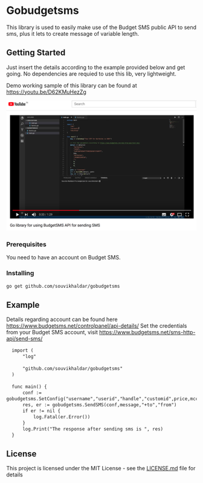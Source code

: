 # Gobudgetsms

This library is used to easily make use of the Budget SMS public API to send sms, plus it lets to create message of variable length. 
## Getting Started
Just insert the details according to the example provided below and get going. No dependencies are requied to use this lib, very lightweight.

Demo working sample of this library can be found at https://youtu.be/D62KMuHezZg


![alt text](https://github.com/souvikhaldar/gobudgetsms/blob/master/Screen%20Shot%202018-07-17%20at%208.56.13%20PM.png)


### Prerequisites

You need to have an account on Budget SMS.

### Installing

```
go get github.com/souvikhaldar/gobudgetsms
```

## Example 

Details regarding account can be found here https://www.budgetsms.net/controlpanel/api-details/
Set the credentials from your Budget SMS account, visit https://www.budgetsms.net/sms-http-api/send-sms/

```
  import (
	  "log"

	  "github.com/souvikhaldar/gobudgetsms"
  )

  func main() {
	  conf := gobudgetsms.SetConfig("username","userid","handle","customid",price,mccmnc,credit)
	  res, er := gobudgetsms.SendSMS(conf,message,"+to","from")
	  if er != nil {
		  log.Fatal(er.Error())
	  }
	  log.Print("The response after sending sms is ", res)
  }

```



## License

This project is licensed under the MIT License - see the [LICENSE.md](LICENSE.md) file for details
